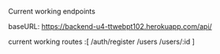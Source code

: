 Current working endpoints

baseURL: https://backend-u4-ttwebpt102.herokuapp.com/api/

current working routes
:[
/auth/register
/users
/users/:id
]
